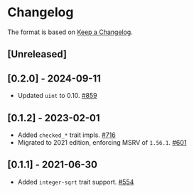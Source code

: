 # Changelog

The format is based on [Keep a Changelog].

[Keep a Changelog]: http://keepachangelog.com/en/1.0.0/

## [Unreleased]

## [0.2.0] - 2024-09-11
- Updated `uint` to 0.10. [#859](https://github.com/paritytech/parity-common/pull/859)

## [0.1.2] - 2023-02-01
- Added `checked_*` trait impls. [#716](https://github.com/paritytech/parity-common/pull/716)
- Migrated to 2021 edition, enforcing MSRV of `1.56.1`. [#601](https://github.com/paritytech/parity-common/pull/601)

## [0.1.1] - 2021-06-30
- Added `integer-sqrt` trait support. [#554](https://github.com/paritytech/parity-common/pull/554)
